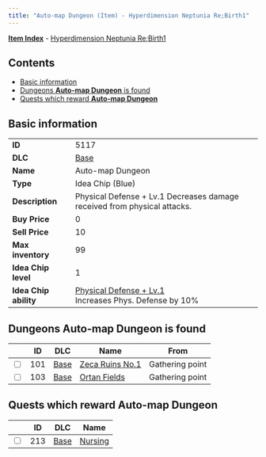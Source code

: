 ```yaml
---
title: "Auto-map Dungeon (Item) - Hyperdimension Neptunia Re;Birth1"
---
```


[**Item Index**](/neptunia/rb1/item/index.html) - [Hyperdimension Neptunia Re;Birth1](/neptunia/rb1)

## Contents

- [Basic information](#basic-information)
- [Dungeons **Auto-map Dungeon** is found](#dungeons-auto-map-dungeon-is-found)
- [Quests which reward **Auto-map Dungeon**](#quests-which-reward-auto-map-dungeon)

## Basic information

|   |   |
| -- | -- |
| **ID** | 5117 |
| **DLC** | [Base](/neptunia/rb1/dlc/1-base.html) |
| **Name** | Auto-map Dungeon |
| **Type** | Idea Chip (Blue) |
| **Description** | Physical Defense + Lv.1 Decreases damage received from physical attacks. |
| **Buy Price** | 0 |
| **Sell Price** | 10 |
| **Max inventory** | 99 |
| **Idea Chip level** | 1 |
| **Idea Chip ability** | [Physical Defense + Lv.1](/neptunia/rb1/avatar/1-9616-physical-defense-lv-1.html)<br />Increases Phys. Defense by 10% |


## Dungeons **Auto-map Dungeon** is found

|    | ID | DLC | Name | From |
| -- | -- | --- | ---- | ---- |
| <input type="checkbox" id="rb1-dungeon-1-101" class="trackbox" /> | 101 | [Base](/neptunia/rb1/dlc/1-base.html) | [Zeca Ruins No.1](/neptunia/rb1/dungeon/1-101-zeca-ruins-no-1.html) | Gathering point |
| <input type="checkbox" id="rb1-dungeon-1-103" class="trackbox" /> | 103 | [Base](/neptunia/rb1/dlc/1-base.html) | [Ortan Fields](/neptunia/rb1/dungeon/1-103-ortan-fields.html) | Gathering point |


## Quests which reward **Auto-map Dungeon**

|    | ID | DLC | Name |
| -- | -- | --- | ---- |
| <input type="checkbox" id="rb1-quest-1-213" class="trackbox" /> | 213 | [Base](/neptunia/rb1/dlc/1-base.html) | [Nursing](/neptunia/rb1/quest/1-213-nursing.html) |
